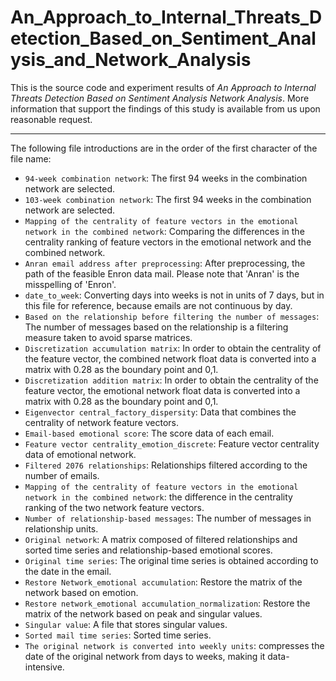 # An_Approach_to_Internal_Threats_Detection_Based_on_Sentiment_Analysis_and_Network_Analysis
This is the source code and experiment results of *An Approach to Internal Threats Detection Based on Sentiment Analysis Network Analysis*. More information that support the findings of this study is available from us upon reasonable request.<br>

---

The following file introductions are in the order of the first character of the file name:<br>
- `94-week combination network`: The first 94 weeks in the combination network are selected.<br>
- `103-week combination network`: The first 94 weeks in the combination network are selected.<br>
- `Mapping of the centrality of feature vectors in the emotional network in the combined network`: Comparing the differences in the centrality ranking of feature vectors in the emotional network and the combined network.<br>
- `Anran email address after preprocessing`: After preprocessing, the path of the feasible Enron data mail. Please note that 'Anran' is the misspelling of 'Enron'.<br>
- `date_to_week`: Converting days into weeks is not in units of 7 days, but in this file for reference, because emails are not continuous by day.<br>
- `Based on the relationship before filtering the number of messages`: The number of messages based on the relationship is a filtering measure taken to avoid sparse matrices.<br>
- `Discretization accumulation matrix`: In order to obtain the centrality of the feature vector, the combined network float data is converted into a matrix with 0.28 as the boundary point and 0,1.<br>
- `Discretization addition matrix`: In order to obtain the centrality of the feature vector, the emotional network float data is converted into a matrix with 0.28 as the boundary point and 0,1.<br>
- `Eigenvector central_factory_dispersity`: Data that combines the centrality of network feature vectors.<br>
- `Email-based emotional score`: The score data of each email.<br>
- `Feature vector centrality_emotion_discrete`: Feature vector centrality data of emotional network.<br>
- `Filtered 2076 relationships`: Relationships filtered according to the number of emails.<br>
- `Mapping of the centrality of feature vectors in the emotional network in the combined network`: the difference in the centrality ranking of the two network feature vectors.<br>
- `Number of relationship-based messages`: The number of messages in relationship units.<br>
- `Original network`: A matrix composed of filtered relationships and sorted time series and relationship-based emotional scores.<br>
- `Original time series`: The original time series is obtained according to the date in the email.<br>
- `Restore Network_emotional accumulation`: Restore the matrix of the network based on emotion.<br>
- `Restore network_emotional accumulation_normalization`: Restore the matrix of the network based on peak and singular values.<br>
- `Singular value`: A file that stores singular values.<br>
- `Sorted mail time series`: Sorted time series.<br>
- `The original network is converted into weekly units`: compresses the date of the original network from days to weeks, making it data-intensive.<br>
